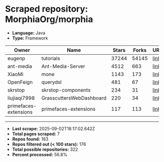 # Scraped repository: MorphiaOrg/morphia
* **Language:** Java
* **Type:** Framework

| Owner | Name | Stars | Forks | URL |
|---|---|---|---|---|
| eugenp | tutorials | 37244 | 54145 | [link](https://github.com/eugenp/tutorials) |
| ant-media | Ant-Media-Server | 4512 | 663 | [link](https://github.com/ant-media/Ant-Media-Server) |
| XiaoMi | mone | 1143 | 173 | [link](https://github.com/XiaoMi/mone) |
| OpenFeign | querydsl | 481 | 67 | [link](https://github.com/OpenFeign/querydsl) |
| skrstop | skrstop-components | 234 | 31 | [link](https://github.com/skrstop/skrstop-components) |
| liujiaqi7998 | GrasscuttersWebDashboard | 220 | 34 | [link](https://github.com/liujiaqi7998/GrasscuttersWebDashboard) |
| primefaces-extensions | primefaces-extensions | 117 | 113 | [link](https://github.com/primefaces-extensions/primefaces-extensions) |

---
* **Last scrape:** 2025-09-02T18:17:02.642Z
* **Total pages scraped:** 7
* **Repos found:** 183
* **Repos filtered out (< 100 stars):** 176
* **Total possible repositories:** 322
* **Percent processed:** 56.8%
